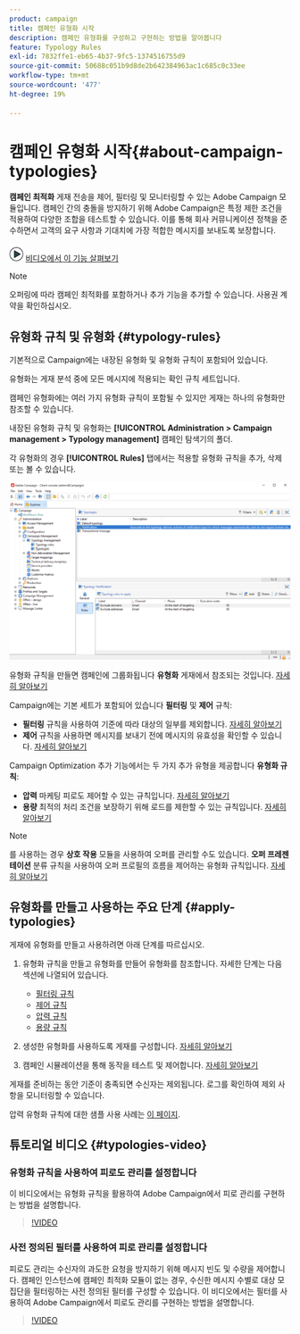 ```yaml
---
product: campaign
title: 캠페인 유형화 시작
description: 캠페인 유형화를 구성하고 구현하는 방법을 알아봅니다
feature: Typology Rules
exl-id: 7832ffe1-eb65-4b37-9fc5-1374516755d9
source-git-commit: 50688c051b9d8de2b642384963ac1c685c0c33ee
workflow-type: tm+mt
source-wordcount: '477'
ht-degree: 19%

---
```


# 캠페인 유형화 시작{#about-campaign-typologies}

**캠페인 최적화** 게재 전송을 제어, 필터링 및 모니터링할 수 있는 Adobe Campaign 모듈입니다. 캠페인 간의 충돌을 방지하기 위해 Adobe Campaign은 특정 제한 조건을 적용하여 다양한 조합을 테스트할 수 있습니다. 이를 통해 회사 커뮤니케이션 정책을 준수하면서 고객의 요구 사항과 기대치에 가장 적합한 메시지를 보내도록 보장합니다.

![](assets/do-not-localize/how-to-video.png) [비디오에서 이 기능 살펴보기](#typologies-video)

>[!NOTE]
>
>오퍼링에 따라 캠페인 최적화를 포함하거나 추가 기능을 추가할 수 있습니다. 사용권 계약을 확인하십시오.

## 유형화 규칙 및 유형화 {#typology-rules}

기본적으로 Campaign에는 내장된 유형화 및 유형화 규칙이 포함되어 있습니다.

유형화는 게재 분석 중에 모든 메시지에 적용되는 확인 규칙 세트입니다.

캠페인 유형화에는 여러 가지 유형화 규칙이 포함될 수 있지만 게재는 하나의 유형화만 참조할 수 있습니다.

내장된 유형화 규칙 및 유형화는 **[!UICONTROL Administration > Campaign management > Typology management]** 캠페인 탐색기의 폴더.

각 유형화의 경우 **[!UICONTROL Rules]** 탭에서는 적용할 유형화 규칙을 추가, 삭제 또는 볼 수 있습니다.

![](assets/campaign_opt_rules_tab.png)

유형화 규칙을 만들면 캠페인에 그룹화됩니다 **유형화** 게재에서 참조되는 것입니다. [자세히 알아보기](#apply-typologies)


Campaign에는 기본 세트가 포함되어 있습니다 **필터링** 및 **제어** 규칙:

* **필터링** 규칙을 사용하여 기준에 따라 대상의 일부를 제외합니다. [자세히 알아보기](filtering-rules.md)
* **제어** 규칙을 사용하면 메시지를 보내기 전에 메시지의 유효성을 확인할 수 있습니다. [자세히 알아보기](control-rules.md)

Campaign Optimization 추가 기능에서는 두 가지 추가 유형을 제공합니다 **유형화 규칙**:

* **압력** 마케팅 피로도 제어할 수 있는 규칙입니다. [자세히 알아보기](pressure-rules.md)
* **용량** 최적의 처리 조건을 보장하기 위해 로드를 제한할 수 있는 규칙입니다. [자세히 알아보기](consistency-rules.md#controlling-capacity)


>[!NOTE]
>
>를 사용하는 경우 **상호 작용** 모듈을 사용하여 오퍼를 관리할 수도 있습니다. **오퍼 프레젠테이션** 분류 규칙을 사용하여 오퍼 프로필의 흐름을 제어하는 유형화 규칙입니다. [자세히 알아보기](../../v8/interaction/interaction-offer.md#offer-presentation)


## 유형화를 만들고 사용하는 주요 단계 {#apply-typologies}

게재에 유형화를 만들고 사용하려면 아래 단계를 따르십시오.

1. 유형화 규칙을 만들고 유형화를 만들어 유형화를 참조합니다.
자세한 단계는 다음 섹션에 나열되어 있습니다.

   * [필터링 규칙](filtering-rules.md)
   * [제어 규칙](control-rules.md)
   * [압력 규칙](pressure-rules.md)
   * [용량 규칙](consistency-rules.md)

1. 생성한 유형화를 사용하도록 게재를 구성합니다. [자세히 알아보기](apply-rules.md#apply-a-typology-to-a-delivery)
1. 캠페인 시뮬레이션을 통해 동작을 테스트 및 제어합니다. [자세히 알아보기](campaign-simulations.md)

게재를 준비하는 동안 기준이 충족되면 수신자는 제외됩니다. 로그를 확인하여 제외 사항을 모니터링할 수 있습니다.

압력 유형화 규칙에 대한 샘플 사용 사례는 [이 페이지](pressure-rules.md#use-cases-on-pressure-rules).

## 튜토리얼 비디오 {#typologies-video}

### 유형화 규칙을 사용하여 피로도 관리를 설정합니다

이 비디오에서는 유형화 규칙을 활용하여 Adobe Campaign에서 피로 관리를 구현하는 방법을 설명합니다.

>[!VIDEO](https://video.tv.adobe.com/v/333787?quality=12)

### 사전 정의된 필터를 사용하여 피로 관리를 설정합니다

피로도 관리는 수신자의 과도한 요청을 방지하기 위해 메시지 빈도 및 수량을 제어합니다. 캠페인 인스턴스에 캠페인 최적화 모듈이 없는 경우, 수신한 메시지 수별로 대상 모집단을 필터링하는 사전 정의된 필터를 구성할 수 있습니다. 이 비디오에서는 필터를 사용하여 Adobe Campaign에서 피로도 관리를 구현하는 방법을 설명합니다.

>[!VIDEO](https://video.tv.adobe.com/v/333778?quality=12)
